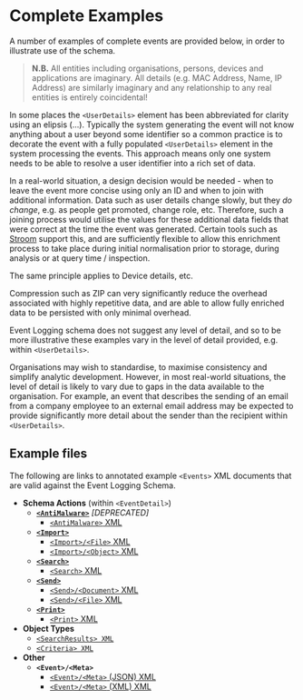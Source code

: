 # Complete Examples

A number of examples of complete events are provided below, in order to illustrate use of the schema.

> **N.B.** All entities including organisations, persons, devices and applications are imaginary. All details (e.g. MAC Address, Name, IP Address) are similarly imaginary and any relationship to any real entities is entirely coincidental!

In some places the `<UserDetails>` element has been abbreviated for clarity using an elipsis (...).
Typically the system generating the event will not know anything about a user beyond some identifier so a common practice is to decorate the event with a fully populated `<UserDetails>` element in the system processing the events.
This approach means only one system needs to be able to resolve a user identifier into a rich set of data.

In a real-world situation, a design decision would be needed - when to leave the event more concise using only an ID and when to join with additional information.
Data such as user details change slowly, but they _do change_, e.g. as people get promoted, change role, etc.
Therefore, such a joining process would utilise the values for these additional data fields that were correct at the time the event was generated.
Certain tools such as [Stroom](https://github.com/gchq/stroom-docs/blob/master/README.md "Stroom on Github") support this, and are sufficiently flexible to allow this enrichment process to take place during initial normalisation prior to storage, during analysis or at query time / inspection.

The same principle applies to Device details, etc.

Compression such as ZIP can very significantly reduce the overhead associated with highly repetitive data, and are able to allow fully enriched data to be persisted with only minimal overhead.

Event Logging schema does not suggest any level of detail, and so to be more illustrative these examples vary in the level of detail provided, e.g. within `<UserDetails>`.

Organisations may wish to standardise, to maximise consistency and simplify analytic development.
However, in most real-world situations, the level of detail is likely to vary due to gaps in the data available to the organisation. 
For example, an event that describes the sending of an email from a company employee to an external email address may be expected to provide significantly more detail about the sender than the recipient within `<UserDetails>`.

## Example files

The following are links to annotated example `<Events>` XML documents that are valid against the Event Logging Schema.

* **Schema Actions** (within `<EventDetail>`)
  * **[`<AntiMalware>`](antimalware.md)** _[DEPRECATED]_
    * [`<AntiMalware>` XML](./xml/schemaActions/AntiMalware.xml)
  * **[`<Import>`](import.md)**
    * [`<Import>/<File>` XML](./xml/schemaActions/Import_File.xml)
    * [`<Import>/<Object>` XML](./xml/schemaActions/Import_Object.xml)
  * **[`<Search>`](search.md)**
    * [`<Search>` XML](./xml/schemaActions/Search.xml)
  * **[`<Send>`](send.md)**
    * [`<Send>/<Document>` XML](./xml/schemaActions/Send_Document.xml)
    * [`<Send>/<File>` XML](./xml/schemaActions/Send_File.xml)
  * **[`<Print>`](print.md)**
    * [`<Print>` XML](./xml/schemaActions/Print.xml)
* **Object Types**
  * [`<SearchResults> XML`](./xml/objectTypes/SearchResults.xml)
  * [`<Criteria> XML`](./xml/objectTypes/Criteria.xml)
* **Other**
  * **`<Event>/<Meta>`**
    * [`<Event>/<Meta>` (JSON) XML](./xml/Event_Meta_JSON.xml)
    * [`<Event>/<Meta>` (XML) XML](./xml/Event_Meta_XML.xml)
